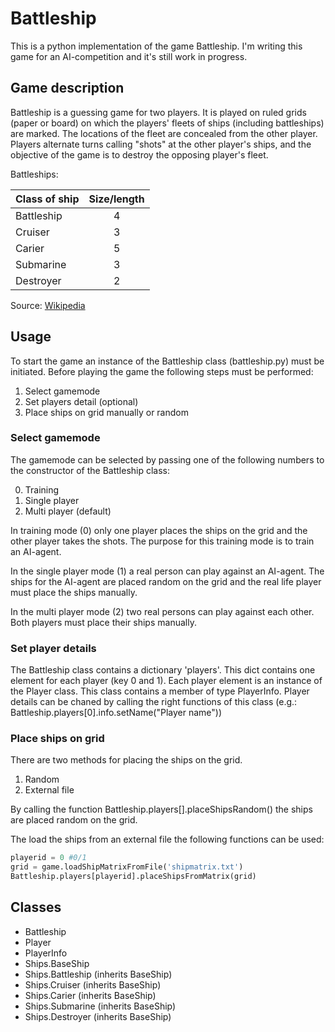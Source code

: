 # Battleship
This is a python implementation of the game Battleship. I'm writing this game for an AI-competition and it's still work in progress. 

## Game description
Battleship is a guessing game for two players. It is played on ruled grids (paper or board) on which the players' fleets of ships (including battleships) are marked. The locations of the fleet are concealed from the other player. Players alternate turns calling "shots" at the other player's ships, and the objective of the game is to destroy the opposing player's fleet.

Battleships:

| Class of ship | Size/length |
|---------------|:-----------:|
| Battleship    | 4           |
| Cruiser       | 3           |
| Carier        | 5           |
| Submarine     | 3           |
| Destroyer     | 2           |

Source: [Wikipedia](https://en.wikipedia.org/wiki/Battleship_(game) "Battleship (game)")

## Usage
To start the game an instance of the Battleship class (battleship.py) must be initiated. Before playing the game the following steps must be performed:

1. Select gamemode
2. Set players detail (optional)
3. Place ships on grid manually or random

### Select gamemode
The gamemode can be selected by passing one of the following numbers to the constructor of the Battleship class:

0. Training
1. Single player
2. Multi player (default)

In training mode (0) only one player places the ships on the grid and the other player takes the shots. The purpose for this training mode is to train an AI-agent. 

In the single player mode (1) a real person can play against an AI-agent. The ships for the AI-agent are placed random on the grid and the real life player must place the ships manually.

In the multi player mode (2) two real persons can play against each other. Both players must place their ships manually.

### Set player details
The Battleship class contains a dictionary 'players'. This dict contains one element for each player (key 0 and 1). Each player element is an instance of the Player class. This class contains a member of type PlayerInfo. Player details can be chaned by calling the right functions of this class (e.g.: Battleship.players[0].info.setName("Player name"))

### Place ships on grid
There are two methods for placing the ships on the grid. 

1. Random
2. External file

By calling the function Battleship.players[].placeShipsRandom() the ships are placed random on the grid.

The load the ships from an external file the following functions can be used:

```python
playerid = 0 #0/1
grid = game.loadShipMatrixFromFile('shipmatrix.txt')
Battleship.players[playerid].placeShipsFromMatrix(grid)
```

## Classes
- Battleship
- Player
- PlayerInfo
- Ships.BaseShip
- Ships.Battleship (inherits BaseShip)
- Ships.Cruiser (inherits BaseShip)
- Ships.Carier (inherits BaseShip)
- Ships.Submarine (inherits BaseShip)
- Ships.Destroyer (inherits BaseShip)